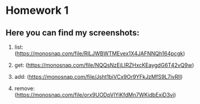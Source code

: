 # Homework 1

## Here you can find my screenshots:

1. list: (https://monosnap.com/file/RILJWBWTMEvex1X4JAFNNQh164pcgk)

2. get: (https://monosnap.com/file/NQQsNzEjLIRZHxcKEaygdG6T42vQ9w)

3. add: (https://monosnap.com/file/Jsht1biVCx9Or9YFkJzMfS9L7ivRll)

4. remove: (https://monosnap.com/file/orx9UODpVlYiKfdMn7WKidbExiD3vi)
